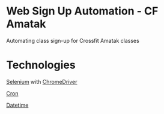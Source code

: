 # Web Sign Up Automation - CF Amatak

Automating class sign-up for Crossfit Amatak classes

# Technologies

[Selenium](https://github.com/SeleniumHQ/selenium) with [ChromeDriver](https://chromedriver.chromium.org/)

[Cron](https://github.com/Cron/Cron)

[Datetime](https://docs.python.org/3/library/datetime.html)

